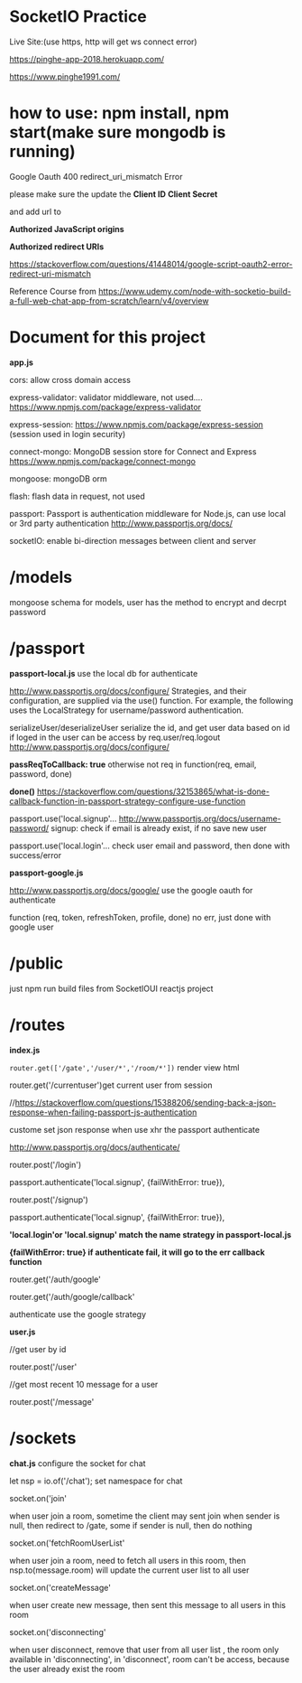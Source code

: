 # SocketIO Practice

Live Site:(use https, http will get ws connect error) 

https://pinghe-app-2018.herokuapp.com/

https://www.pinghe1991.com/


# how to use: npm install, npm start(make sure mongodb is running)

Google Oauth 400 redirect_uri_mismatch Error

please make sure the update the **Client ID** **Client Secret** 

and add url to 

**Authorized JavaScript origins**

**Authorized redirect URIs**

https://stackoverflow.com/questions/41448014/google-script-oauth2-error-redirect-uri-mismatch

Reference Course from https://www.udemy.com/node-with-socketio-build-a-full-web-chat-app-from-scratch/learn/v4/overview


# Document for this project

**app.js**

cors: allow cross domain access

express-validator: validator middleware, not used....
https://www.npmjs.com/package/express-validator

express-session: https://www.npmjs.com/package/express-session
(session used in login security)

connect-mongo: MongoDB session store for Connect and Express
https://www.npmjs.com/package/connect-mongo

mongoose: mongoDB orm

flash: flash data in request, not used

passport: Passport is authentication middleware for Node.js,
can use local or 3rd party authentication
http://www.passportjs.org/docs/

socketIO: enable bi-direction messages between client and server
 
# /models
mongoose schema for models, user has the method to encrypt and decrpt password

# /passport
**passport-local.js**
use the local db for authenticate

http://www.passportjs.org/docs/configure/
Strategies, and their configuration, are supplied via the use() function. For example, the following uses the LocalStrategy for username/password authentication.


serializeUser/deserializeUser 
serialize the id, and get user data based on id
if loged in the user can be access by req.user/req.logout
http://www.passportjs.org/docs/configure/

**passReqToCallback: true** otherwise not req in function(req, email, password, done)

**done()** https://stackoverflow.com/questions/32153865/what-is-done-callback-function-in-passport-strategy-configure-use-function

passport.use('local.signup'...
http://www.passportjs.org/docs/username-password/
signup: check if email is already exist, if no save new user

passport.use('local.login'...
check user email and password, then done with success/error

**passport-google.js**

http://www.passportjs.org/docs/google/
use the google oauth for authenticate

function (req, token, refreshToken, profile, done)
no err, just done with google user


# /public 
just npm run build files from SocketIOUI reactjs project


# /routes
**index.js**

`router.get(['/gate','/user/*','/room/*'])`
render view html


router.get('/currentuser')get current user from session


//https://stackoverflow.com/questions/15388206/sending-back-a-json-response-when-failing-passport-js-authentication

custome set json response when use xhr the passport authenticate

http://www.passportjs.org/docs/authenticate/

router.post('/login')

passport.authenticate('local.signup', {failWithError: true}),

router.post('/signup')

passport.authenticate('local.signup', {failWithError: true}),

**'local.login'or 'local.signup' match the name strategy in passport-local.js**

**{failWithError: true} if authenticate fail, it will go to the err callback function**



router.get('/auth/google'

router.get('/auth/google/callback'

authenticate use the google strategy



**user.js**

//get user by id

router.post('/user'

//get most recent 10 message for  a user

router.post('/message'


# /sockets
**chat.js** configure the socket for chat

let nsp = io.of('/chat');
set namespace for chat

socket.on('join'

when user join a room, sometime the client may sent join when sender is null, then redirect to /gate,
some if sender is null, then do nothing

socket.on('fetchRoomUserList'

when user join a room, need to fetch all users in this room,
then nsp.to(message.room) will update the current user list to all user

socket.on('createMessage'

when user create new message, then sent this message to all users in this room

socket.on('disconnecting'

when user disconnect, remove that user from all user list ,
the room only available in 'disconnecting', 
in 'disconnect', room can't be access, because the user already exist the room









 
